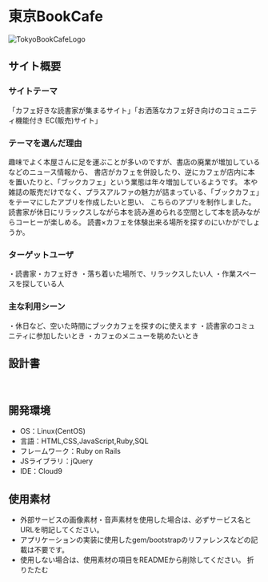# 東京BookCafe
![TokyoBookCafeLogo](https://github.com/miyabe403/tokyo_book_cafe/assets/108040533/d0099e52-a0ff-4adc-bd6d-02bd3b3c905b)
​
## サイト概要
### サイトテーマ
<!--何を『目的』とし、どのような『分類』なのかを簡潔に書く-->
 「カフェ好きな読書家が集まるサイト」「お洒落なカフェ好き向けのコミュニティ機能付き EC(販売)サイト」
​
### テーマを選んだ理由
<!--なぜこのようなテーマにしたかを説明する-->
 趣味でよく本屋さんに足を運ぶことが多いのですが、書店の廃業が増加しているなどのニュース情報から、
 書店がカフェを併設したり、逆にカフェが店内に本を置いたりと、「ブックカフェ」という業態は年々増加しているようです。
 本や雑誌の販売だけでなく、プラスアルファの魅力が詰まっている、「ブックカフェ」をテーマにしたアプリを作成したいと思い、
 こちらのアプリを制作しました。
 読書家が休日にリラックスしながら本を読み進められる空間として本を読みながらコーヒーが楽しめる。
 読書×カフェを体験出来る場所を探すのにいかがでしょうか。
​
### ターゲットユーザ
<!--誰に使ってもらうかを具体的に記載する-->
 ・読書家・カフェ好き
 ・落ち着いた場所で、リラックスしたい人
 ・作業スペースを探している人
​
### 主な利用シーン
<!--どのような時に使うのかの状況を記載すること-->
 ・休日など、空いた時間にブックカフェを探すのに使えます
 ・読書家のコミュニティに参加したいとき
 ・カフェのメニューを眺めたいとき
​
## 設計書
<!--テーマを設定・提出する時点では不要です-->
​
## 開発環境
- OS：Linux(CentOS)
- 言語：HTML,CSS,JavaScript,Ruby,SQL
- フレームワーク：Ruby on Rails
- JSライブラリ：jQuery
- IDE：Cloud9
​
## 使用素材
- 外部サービスの画像素材・音声素材を使用した場合は、必ずサービス名とURLを明記してください。
- アプリケーションの実装に使用したgem/bootstrapのリファレンスなどの記載は不要です。
- 使用しない場合は、使用素材の項目をREADMEから削除してください。
折りたたむ